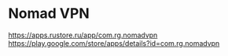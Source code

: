 # Nomad VPN
https://apps.rustore.ru/app/com.rg.nomadvpn
https://play.google.com/store/apps/details?id=com.rg.nomadvpn